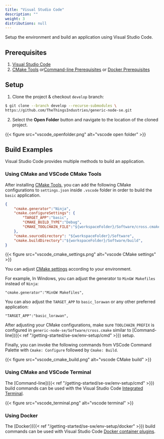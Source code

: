 ```yaml
---
title: "Visual Studio Code"
description: ""
weight: 3
distributions: null
---
```

Setup the environment and build an application using Visual Studio Code.

<!--more-->

## Prerequisites

1. [Visual Studio Code](https://code.visualstudio.com/)
2. [CMake Tools](https://marketplace.visualstudio.com/items?itemName=ms-vscode.cmake-tools) or[Command-line Prerequisites](/getting-started/se-sw/env-setup/cmd/) or [Docker Prerequisites](/getting-started/se-sw/env-setup/docker/)

## Setup

1. Clone the project & checkout `develop` branch:

```bash
$ git clone --branch develop --recurse-submodules \
https://github.com/TheThingsIndustries/generic-node-se.git
```
2. Select the **Open Folder** button and navigate to the location of the cloned project.

{{< figure src="vscode_openfolder.png" alt="vscode open folder" >}}

## Build Examples

Visual Studio Code provides multiple methods to build an application.

### Using CMake and VSCode CMake Tools

After installing [CMake Tools](https://marketplace.visualstudio.com/items?itemName=ms-vscode.cmake-tools), you can add the following CMake configurations to `settings.json` inside `.vscode` folder in order to build the `basic` application.

```json
{
    "cmake.generator":"Ninja",
    "cmake.configureSettings": {
        "TARGET_APP":"basic",
        "CMAKE_BUILD_TYPE":"Debug",
        "CMAKE_TOOLCHAIN_FILE":"${workspaceFolder}/Software/cross.cmake"
    },
    "cmake.sourceDirectory": "${workspaceFolder}/Software",
    "cmake.buildDirectory":"${workspaceFolder}/Software/build",
}
```

{{< figure src="vscode_cmake_settings.png" alt="vscode CMake settings" >}}

You can adjust [CMake settings](https://github.com/microsoft/vscode-cmake-tools/blob/develop/docs/cmake-settings.md#cmake-settings) according to your environment.

For example, In Windows, you can adjust the generator to `MinGW Makefiles` instead of `Ninja`:

```
"cmake.generator":"MinGW Makefiles",
```

You can also adjust the `TARGET_APP` to `basic_lorawan` or any other preferred application:

```
"TARGET_APP":"basic_lorawan",
```

After adjusting your CMake configurations, make sure `TOOLCHAIN_PREFIX` is configured in `generic-node-se/Software/cross.cmake` similar to [Command-line]({{< ref "/getting-started/se-sw/env-setup/cmd" >}}) setup.

Finally, you can invoke the following commands from VSCode Command Palette with `Cmake: Configure` followed by `Cmake: Build`.

{{< figure src="vscode_cmake_build.png" alt="vscode CMake build" >}}

### Using CMake and VSCode Terminal

The [Command-line]({{< ref "/getting-started/se-sw/env-setup/cmd" >}}) build commands can be used with the Visual Studio Code [Integrated Terminal](https://code.visualstudio.com/docs/editor/integrated-terminal).

{{< figure src="vscode_terminal.png" alt="vscode terminal" >}}

### Using Docker

The [Docker]({{< ref "/getting-started/se-sw/env-setup/docker" >}}) build commands can be used with Visual Studio Code [Docker container plugins](https://code.visualstudio.com/docs/remote/containers).
